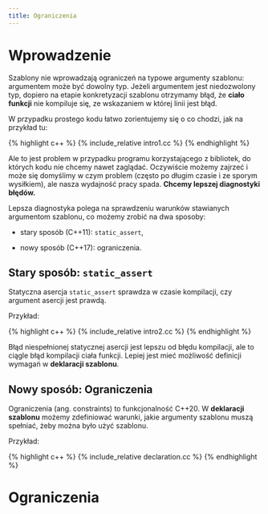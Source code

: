 ```yaml
---
title: Ograniczenia
---
```


# Wprowadzenie

Szablony nie wprowadzają ograniczeń na typowe argumenty szablonu:
argumentem może być dowolny typ.  Jeżeli argumentem jest niedozwolony
typ, dopiero na etapie konkretyzacji szablonu otrzymamy błąd, że
**ciało funkcji** nie kompiluje się, ze wskazaniem w której linii jest
błąd.

W przypadku prostego kodu łatwo zorientujemy się o co chodzi, jak na
przykład tu:

{% highlight c++ %}
{% include_relative intro1.cc %}
{% endhighlight %}

Ale to jest problem w przypadku programu korzystającego z bibliotek,
do których kodu nie chcemy nawet zaglądać.  Oczywiście możemy zajrzeć
i może się domyślimy w czym problem (często po długim czasie i ze
sporym wysiłkiem), ale nasza wydajność pracy spada.  **Chcemy lepszej
diagnostyki błędów.**

Lepsza diagnostyka polega na sprawdzeniu warunków stawianych
argumentom szablonu, co możemy zrobić na dwa sposoby:

* stary sposób (C++11): `static_assert`,

* nowy sposób (C++17): ograniczenia.

## Stary sposób: `static_assert`

Statyczna asercja `static_assert` sprawdza w czasie kompilacji, czy
argument asercji jest prawdą.

Przykład:

{% highlight c++ %}
{% include_relative intro2.cc %}
{% endhighlight %}

Błąd niespełnionej statycznej asercji jest lepszu od błędu kompilacji,
ale to ciągle błąd kompilacji ciała funkcji.  Lepiej jest mieć
możliwość definicji wymagań w **deklaracji szablonu**.

## Nowy sposób: Ograniczenia

Ograniczenia (ang. constraints) to funkcjonalność C++20.  W
**deklaracji szablonu** możemy zdefiniować warunki, jakie argumenty
szablonu muszą spełniać, żeby można było użyć szablonu.

Przykład:

{% highlight c++ %}
{% include_relative declaration.cc %}
{% endhighlight %}

# Ograniczenia

